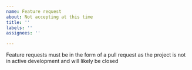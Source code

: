 ```yaml
---
name: Feature request
about: Not accepting at this time
title: ''
labels: ''
assignees: ''

---
```


Feature requests must be in the form of a pull request as the project is not in active development and will likely be closed
